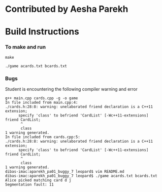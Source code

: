 # Contributed by Aesha Parekh
# Build Instructions
### To make and run

`make`

`./game acards.txt bcards.txt`

### Bugs
Student is encountering the following compiler warning and error
```
g++ main.cpp cards.cpp -g -o game
In file included from main.cpp:4:
./cards.h:28:8: warning: unelaborated friend declaration is a C++11 extension;
      specify 'class' to befriend 'CardList' [-Wc++11-extensions]
friend CardList;
       ^
       class
1 warning generated.
In file included from cards.cpp:5:
./cards.h:28:8: warning: unelaborated friend declaration is a C++11 extension;
      specify 'class' to befriend 'CardList' [-Wc++11-extensions]
friend CardList;
       ^
       class
1 warning generated.
dibas-imac:aparekh_pa01_buggy_7 leopard$ vim README.md 
dibas-imac:aparekh_pa01_buggy_7 leopard$ ./game acards.txt bcards.txt 
Alice picked matching card d j
Segmentation fault: 11
```
